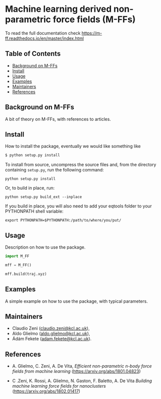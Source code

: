 # Machine learning derived non-parametric force fields (M-FFs)

To read the full documentation check https://m-ff.readthedocs.io/en/master/index.html

## Table of Contents

- [Background on M-FFs](#background)
- [Install](#install)
- [Usage](#usage)
- [Examples](#examples)
- [Maintainers](#maintainers)
- [References](#references)

## Background on M-FFs

A bit of theory on M-FFs, with references to articles.

## Install

How to install the package, eventually we would like something like

```sh
$ python setup.py install
```

To install from source, uncompress the source files and, from the directory containing `setup.py`, run the following command:
    
    python setup.py install

Or, to build in place, run:
    
    python setup.py build_ext --inplace

If you build in place, you will also need to add your eqtools folder to your PYTHONPATH shell variable:
    
    export PYTHONPATH=$PYTHONPATH:/path/to/where/you/put/

## Usage

Description on how to use the package.

```py
import M_FF

mff = M_FF()

mff.build(traj.xyz)

```

## Examples

A simple example on how to use the package, with typical parameters.

## Maintainers

* Claudio Zeni (claudio.zeni@kcl.ac.uk),
* Aldo Glielmo (aldo.glielmo@kcl.ac.uk),
* Ádám Fekete (adam.fekete@kcl.ac.uk).

## References

* A. Glielmo, C. Zeni, A. De Vita, *Efficient non-parametric n-body force fields from machine learning* (https://arxiv.org/abs/1801.04823)

* C .Zeni, K. Rossi, A. Glielmo, N. Gaston, F. Baletto, A. De Vita *Building machine learning force fields for nanoclusters* (https://arxiv.org/abs/1802.01417)

